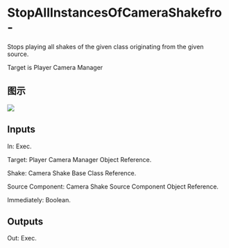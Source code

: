 # StopAllInstancesOfCameraShakefro-

Stops playing all shakes of the given class originating from the given source.

Target is Player Camera Manager

## 图示

![]($-20221218-18143229.png)

## Inputs

In: Exec.

Target: Player Camera Manager Object Reference.

Shake: Camera Shake Base Class Reference.

Source Component: Camera Shake Source Component Object Reference.

Immediately: Boolean.  

## Outputs

Out: Exec.

